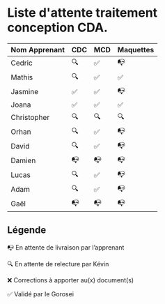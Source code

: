 # Liste d'attente traitement conception CDA.

| Nom Apprenant | CDC | MCD | Maquettes |
| ------------- | --- | --- | --------- |
| Cedric        | 🔍  | ✅  | 📭        |
| Mathis        | 🔍  | ✅  | ✅        |
| Jasmine       | ✅  | ✅  | 📭        |
| Joana         | ✅  | ✅  | ✅        |
| Christopher   | 🔍  | 🔍  | 🔍        |
| Orhan         | 🔍  | ✅  | 📭        |
| David         | 🔍  | ✅  | 📭        |
| Damien        | 📭  | 📭  | 📭        |
| Lucas         | 🔍  | ✅  | 📭        |
| Adam          | 🔍  | ✅  | 📭        |
| Gaël          | 📭  | 📭  | 📭        |

## Légende

📭 En attente de livraison par l’apprenant

🔍 En attente de relecture par Kévin

❌ Corrections à apporter au(x) document(s)

✅ Validé par le Gorosei
